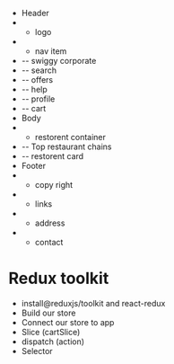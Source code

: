 
 * Header
 *  - logo
 *  - nav item
 *  -- swiggy corporate 
 *  -- search
 *  -- offers
 *  -- help 
 *  -- profile
 *  -- cart
 * Body
 *  - restorent container
 *  -- Top restaurant chains
 *  -- restorent card
 * Footer
 *  - copy right
 *  - links
 *  - address
 *  - contact
 

# Redux toolkit
 - install@reduxjs/toolkit and react-redux
 - Build our store
 - Connect our store to app
 - Slice (cartSlice)
 - dispatch (action)
 - Selector